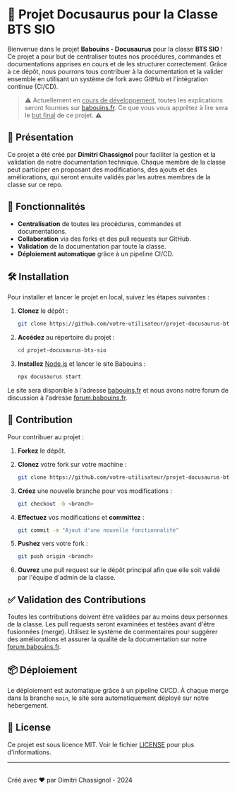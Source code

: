 # 📘 Projet Docusaurus pour la Classe BTS SIO

Bienvenue dans le projet **Babouins - Docusaurus** pour la classe **BTS SIO** ! Ce projet a pour but de centraliser toutes nos procédures, commandes et documentations apprises en cours et de les structurer correctement. Grâce à ce dépôt, nous pourrons tous contribuer à la documentation et la valider ensemble en utilisant un système de fork avec GitHub et l'intégration continue (CI/CD).




> ⚠️ Actuellement en <u>cours de développement</u>, toutes les explications seront fournies sur [babouins.fr](https://babouins.fr). Ce que vous vous apprêtez à lire sera le <u>but final</u> de ce projet. ⚠️




## 🎉 Présentation

Ce projet a été créé par **Dimitri Chassignol** pour faciliter la gestion et la validation de notre documentation technique. Chaque membre de la classe peut participer en proposant des modifications, des ajouts et des améliorations, qui seront ensuite validés par les autres membres de la classe sur ce repo.

## 🚀 Fonctionnalités

- **Centralisation** de toutes les procédures, commandes et documentations.
- **Collaboration** via des forks et des pull requests sur GitHub.
- **Validation** de la documentation par toute la classe.
- **Déploiement automatique** grâce à un pipeline CI/CD.

## 🛠️ Installation

Pour installer et lancer le projet en local, suivez les étapes suivantes :

1. **Clonez** le dépôt :
    ```bash
    git clone https://github.com/votre-utilisateur/projet-docusaurus-bts-sio.git
    ```

2. **Accédez** au répertoire du projet :
    ```bash
    cd projet-docusaurus-bts-sio
    ```

3. **Installez** [Node.js](https://nodejs.org/) et lancer le site Babouins :
    ```bash
    npx docusaurus start
    ```


Le site sera disponible à l'adresse [babouins.fr](https://babouins.fr) et nous avons notre forum de discussion à l'adresse [forum.babouins.fr](https://forum.babouins.fr).

## 📝 Contribution

Pour contribuer au projet :

1. **Forkez** le dépôt.

2. **Clonez** votre fork sur votre machine :
    ```bash
    git clone https://github.com/votre-utilisateur/projet-docusaurus-bts-sio.git
    ```
3. **Créez** une nouvelle branche pour vos modifications :
    ```bash
    git checkout -b <branch>
    ```
4. **Effectuez** vos modifications et **committez** :
    ```bash
    git commit -m "Ajout d'une nouvelle fonctionnalité"
    ```
5. **Pushez** vers votre fork :
    ```bash
    git push origin <branch>
    ```
6. **Ouvrez** une pull request sur le dépôt principal afin que elle soit validé par l'équipe d'admin de la classe.

## ✅ Validation des Contributions

Toutes les contributions doivent être validées par au moins deux personnes de la classe. Les pull requests seront examinées et testées avant d'être fusionnées (merge). Utilisez le système de commentaires pour suggérer des améliorations et assurer la qualité de la documentation sur notre [forum.babouins.fr](https://forum.babouins.fr).


## 📦 Déploiement

Le déploiement est automatique grâce à un pipeline CI/CD. À chaque merge dans la branche `main`, le site sera automatiquement déployé sur notre hébergement.

## 📄 License

Ce projet est sous licence MIT. Voir le fichier [LICENSE](./LICENSE.txt) pour plus d'informations.

---

<br>
Créé avec ❤️ par Dimitri Chassignol - 2024